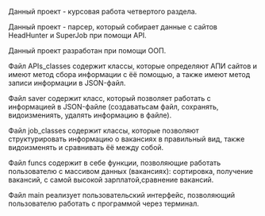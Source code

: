 Данный проект - курсовая работа четвертого раздела.

Данный проект - парсер, который собирает данные с сайтов HeadHunter и SuperJob при помощи API.

Данный проект разработан при помощи ООП.

Файл APIs_classes содержит классы, которые определяют АПИ сайтов и имеют метод сбора информации с ёё помощью, а также имеют метод записи информации в JSON-файл.

Файл saver содержит класс, который позволяет работать с информацией в JSON-файле (создаватьсам файл, сохранять, видоизмениять, удалять информацию в файле).

Файл job_classes содержит классы, которые позволяют структурировать информацию о вакансиях в правильный вид, также видоизменять и сравнивать ёё между собой.

Файл funcs содержит в себе функции, позволяющие работать пользователю с массивом данных (вакансиях): сортировка, получение вакансий, с самой высокой зарплатой,сравнение вакансий.

Файл main реализует пользовательский интерфейс, позволяющий пользователю работать с программой через терминал.
